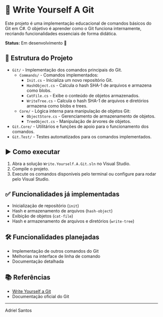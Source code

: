 # 📝 Write Yourself A Git

Este projeto é uma implementação educacional de comandos básicos do Git em C#. O objetivo é aprender como o Git funciona internamente, recriando funcionalidades essenciais de forma didática.

**Status:** Em desenvolvimento 🚧

## 📁 Estrutura do Projeto
- `Git/` - Implementação dos comandos principais do Git.
  - `Commands/` - Comandos implementados:
    - `Init.cs` - Inicializa um novo repositório Git.
    - `HashObject.cs` - Calcula o hash SHA-1 de arquivos e armazena como blobs.
    - `CatFile.cs` - Exibe o conteúdo de objetos armazenados.
    - `WriteTree.cs` - Calcula o hash SHA-1 de arquivos e diretórios armazena como blobs e trees.
  - `Core/` - Lógica interna para manipulação de objetos Git:
    - `ObjectStore.cs` - Gerenciamento de armazenamento de objetos.
    - `TreeObject.cs` - Manipulação de árvores de objetos.
- `Git.Core/` - Utilitários e funções de apoio para o funcionamento dos comandos.
- `Git.Test/` - Testes automatizados para os comandos implementados.

## ▶️ Como executar
1. Abra a solução `Write.Yourself.A.Git.sln` no Visual Studio.
2. Compile o projeto.
3. Execute os comandos disponíveis pelo terminal ou configure para rodar pelo Visual Studio.

## ✅ Funcionalidades já implementadas
- Inicialização de repositório (`init`)
- Hash e armazenamento de arquivos (`hash-object`)
- Exibição de objetos (`cat-file`)
- Hash e armazenamento de arquivos e diretórios (`write-tree`)

## 🛠️ Funcionalidades planejadas
- Implementação de outros comandos do Git
- Melhorias na interface de linha de comando
- Documentação detalhada

## 📚 Referências
- [Write Yourself a Git](https://wyag.thb.lt/)
- Documentação oficial do Git

---
Adriel Santos
